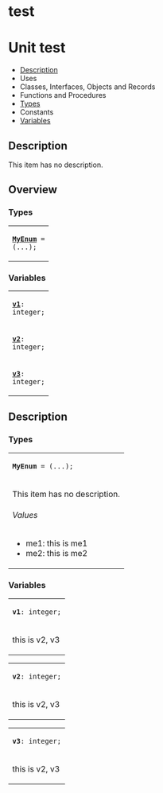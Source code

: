 # test


# Unit test

- [Description](#PasDoc-Description)
- Uses
- Classes, Interfaces, Objects and Records
- Functions and Procedures
- [Types](#PasDoc-Types)
- Constants
- [Variables](#PasDoc-Variables)

<span id="PasDoc-Description"/>

## Description
This item has no description.

<span id="PasDoc-Uses"/>

## Overview

### Types
<span id="PasDoc-Types"/>


<table>
<tr>

<td>

<code><strong><a href="test.md#MyEnum">MyEnum</a></strong> = (...);</code>
</td>
</tr>
</table>

### Variables
<span id="PasDoc-Variables"/>


<table>
<tr>

<td>

<code><strong><a href="test.md#v1">v1</a></strong>: integer;</code>
</td>
</tr>
<tr>

<td>

<code><strong><a href="test.md#v2">v2</a></strong>: integer;</code>
</td>
</tr>
<tr>

<td>

<code><strong><a href="test.md#v3">v3</a></strong>: integer;</code>
</td>
</tr>
</table>

## Description

### Types

<table>
<tr>

<td>

<span id="MyEnum"/><code><strong>MyEnum</strong> = (...);</code>
</td>
</tr>
<tr><td colspan="1">

This item has no description.


###### Values

- <span id="me1">me1</span>: this is me1
- <span id="me2">me2</span>: this is me2



</td></tr>
</table>

### Variables

<table>
<tr>

<td>

<span id="v1"/><code><strong>v1</strong>: integer;</code>
</td>
</tr>
<tr><td colspan="1">

this is v2, v3

</td></tr>
</table>

<table>
<tr>

<td>

<span id="v2"/><code><strong>v2</strong>: integer;</code>
</td>
</tr>
<tr><td colspan="1">

this is v2, v3

</td></tr>
</table>

<table>
<tr>

<td>

<span id="v3"/><code><strong>v3</strong>: integer;</code>
</td>
</tr>
<tr><td colspan="1">

this is v2, v3

</td></tr>
</table>
